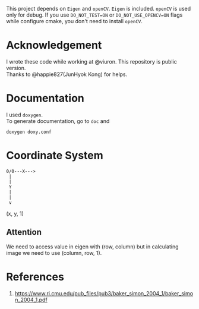 This project depends on `Eigen` and `openCV`.
`Eigen` is included.
`openCV` is used only for debug. If you use `DO_NOT_TEST=ON` or `DO_NOT_USE_OPENCV=ON` flags while configure cmake, you don't need to install `openCV`.

# Acknowledgement
I wrote these code while working at @viuron. This repository is public version.  
Thanks to @happie827(JunHyok Kong) for helps.

# Documentation
I used `doxygen`.  
To generate documentation, go to `doc` and
```
doxygen doxy.conf
```

# Coordinate System
```
0/0---X--->
 |
 |
 Y
 |
 |
 v
```
(x, y, 1)
## Attention
We need to access value in eigen with (row, column) but in calculating image we need to use (column, row, 1). 

# References
1. https://www.ri.cmu.edu/pub_files/pub3/baker_simon_2004_1/baker_simon_2004_1.pdf
